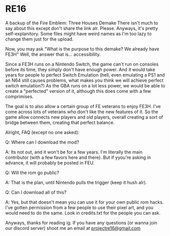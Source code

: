 # RE16
A backup of the Fire Emblem: Three Houses Demake
There isn't much to say about this except don't share the link alr. Please.
Anyways, it's pretty self-explanitory. Some files might have weird names as I'm too lazy to change them just for the upload.

Now, you may ask "What is the purpose to this demake? We already have FE3H"
Well, the answer that is... accessibility.

Since a FE3H runs on a Nintendo Switch, the game can't run on consoles before its time, they simply don't have enough power. And it would take years for people to perfect Switch Emulation (hell, even emulating a PS1 and an N64 still causes problems, what makes you think we will achieve perfect switch emulation?) As the GBA runs on a lot less power, we would be able to create a "perfected" version of it, although this does come with a few comprimises.

The goal is to also allow a certain group of FE veterans to enjoy FE3H. I've come across lots of veterans who don't like the new features of it. So the game allow connects new players and old players, overall creating a sort of bridge between them, creating that perfect balance.

Alright, FAQ (except no one asked):

Q: Where can I download the mod?

A: Its not out, and it won't be for a few years. I'm literally the main contributor (with a few favors here and there). But if yyou're asking in advance, it will probably be posted in FEU.


Q: Will the rom go public?

A: That is the plan, until Nintendo pulls the trigger (keep it hush alr).


Q: Can I download all of this?

A: Yes, but that doesn't mean you can use it for your own public rom hacks. I've gotten permission from a few people to use their pixel art, and you would need to do the same. Look in credits.txt for the people you can ask.

Anyways, thanks for reading ig. If you have any questions (or wanna join our discord server) shoot me an email at projectre16@gmail.com
